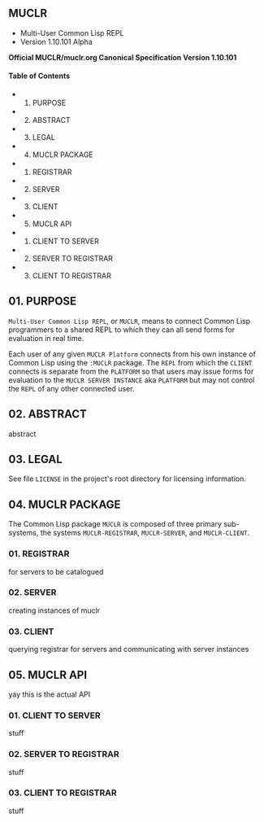 ## MUCLR ##
*    Multi-User Common Lisp REPL
*    Version 1.10.101 Alpha

**Official MUCLR/muclr.org Canonical Specification Version 1.10.101**

#### Table of Contents ####
+ 01. PURPOSE
+ 02. ABSTRACT
+ 03. LEGAL
+ 04. MUCLR PACKAGE
 + 01. REGISTRAR
 + 02. SERVER
 + 03. CLIENT
+ 05. MUCLR API
 + 01. CLIENT TO SERVER
 + 02. SERVER TO REGISTRAR
 + 03. CLIENT TO REGISTRAR
 

## 01. PURPOSE ##

`Multi-User Common Lisp REPL`, or `MUCLR`, means to connect Common Lisp programmers to a shared REPL to which they can all send forms for evaluation
in real time.

Each user of any given `MUCLR Platform` connects from his own instance of
Common Lisp using the `:MUCLR` package. The `REPL` from which the `CLIENT`
connects is separate from the `PLATFORM` so that users may issue forms for
evaluation to the `MUCLR SERVER INSTANCE` aka `PLATFORM` but may not control
the `REPL` of any other connected user.

## 02. ABSTRACT ##

abstract


## 03. LEGAL ##

See file `LICENSE` in the project's root directory for licensing information.


## 04. MUCLR PACKAGE ##

The Common Lisp package `MUCLR` is composed of three primary sub-systems, the
systems `MUCLR-REGISTRAR`, `MUCLR-SERVER`, and `MUCLR-CLIENT`.

### 01. REGISTRAR ###
for servers to be catalogued
### 02. SERVER ###
creating instances of muclr
### 03. CLIENT ###
querying registrar for servers and communicating with server instances
## 05. MUCLR API ###
yay this is the actual API
### 01. CLIENT TO SERVER ###
stuff
### 02. SERVER TO REGISTRAR ###
stuff
### 03. CLIENT TO REGISTRAR ###
stuff